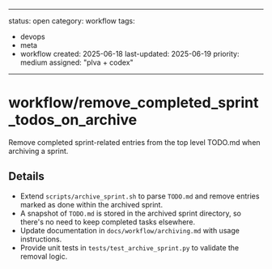 ---
status: open
category: workflow
tags:
  - devops
  - meta
  - workflow
created: 2025-06-18
last-updated: 2025-06-19
priority: medium
assigned: "plva + codex"
------------------------

# workflow/remove_completed_sprint_todos_on_archive

Remove completed sprint-related entries from the top level TODO.md when archiving a sprint.

## Details

- Extend `scripts/archive_sprint.sh` to parse `TODO.md` and remove entries marked as done within the archived sprint.
- A snapshot of `TODO.md` is stored in the archived sprint directory, so there's
  no need to keep completed tasks elsewhere.
- Update documentation in `docs/workflow/archiving.md` with usage instructions.
- Provide unit tests in `tests/test_archive_sprint.py` to validate the removal logic.

